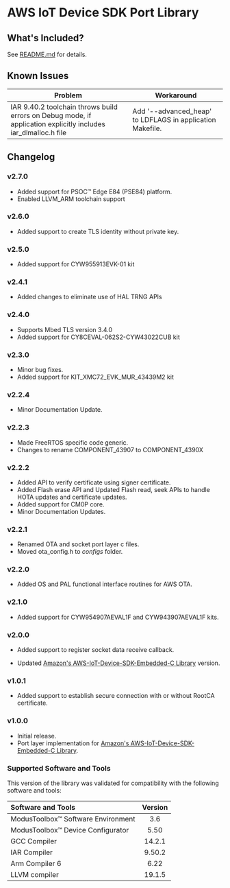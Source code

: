 # AWS IoT Device SDK Port Library

## What's Included?

See [README.md](./README.md) for details.

## Known Issues
| Problem | Workaround |
| ------- | ---------- |
| IAR 9.40.2 toolchain throws build errors on Debug mode, if application explicitly includes iar_dlmalloc.h file | Add '--advanced_heap' to LDFLAGS in application Makefile. |

## Changelog

### v2.7.0
- Added support for PSOC&trade; Edge E84 (PSE84) platform.
- Enabled LLVM_ARM toolchain support

### v2.6.0
- Added support to create TLS identity without private key.

### v2.5.0
- Added support for CYW955913EVK-01 kit

### v2.4.1
- Added changes to eliminate use of HAL TRNG APIs

### v2.4.0
- Supports Mbed TLS version 3.4.0
- Added support for CY8CEVAL-062S2-CYW43022CUB kit

### v2.3.0
- Minor bug fixes.
- Added support for KIT_XMC72_EVK_MUR_43439M2 kit

### v2.2.4
- Minor Documentation Update.

### v2.2.3
- Made FreeRTOS specific code generic.
- Changes to rename COMPONENT_43907 to COMPONENT_4390X

### v2.2.2
- Added API to verify certificate using signer certificate.
- Added Flash erase API and Updated Flash read, seek APIs to handle HOTA updates and certificate updates.
- Added support for CM0P core.
- Minor Documentation Updates.

### v2.2.1
- Renamed OTA and socket port layer c files.
- Moved ota_config.h to *configs* folder.

### v2.2.0
- Added OS and PAL functional interface routines for AWS OTA.

### v2.1.0
- Added support for CYW954907AEVAL1F and CYW943907AEVAL1F kits.

### v2.0.0

- Added support to register socket data receive callback.

- Updated [Amazon's AWS-IoT-Device-SDK-Embedded-C Library](https://github.com/aws/aws-iot-device-sdk-embedded-C/tree/202103.00) version.

### v1.0.1

- Added support to establish secure connection with or without RootCA certificate.

### v1.0.0

- Initial release.
- Port layer implementation for [Amazon's AWS-IoT-Device-SDK-Embedded-C Library](https://github.com/aws/aws-iot-device-sdk-embedded-C/tree/202011.00).

### Supported Software and Tools

This version of the library was validated for compatibility with the following software and tools:

| Software and Tools                                        | Version |
| :---                                                      | :----:  |
| ModusToolbox&trade; Software Environment                  | 3.6     |
| ModusToolbox&trade; Device Configurator                   | 5.50    |
| GCC Compiler                                              | 14.2.1  |
| IAR Compiler                                              | 9.50.2  |
| Arm Compiler 6                                            | 6.22    |
| LLVM compiler                                             | 19.1.5  |
